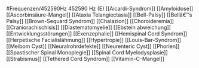 #Frequenzen/452590Hz
452590 Hz (E)
[[Aicardi-Syndrom]]
[[Amyloidose]]
[[Ascorbinsäure-Mangel]]
[[Ataxia Telangiectasia]]
[[Bell-Palsy]]
[[Bellâ€™s Palsy]]
[[Brown-Sequard Syndrom]]
[[Chalazion]]
[[Choroideremia]]
[[Craniorachischisis]]
[[Diastematomyelie]]
[[Ebstein abweichung]]
[[Entwicklungsstörungen]]
[[Exenzephalie]]
[[Hemispinal Cord Syndrom]]
[[Herpetische Facialislähmung]]
[[Hypertropie]]
[[Louis-Bar-Syndrom]]
[[Meibom Cyst]]
[[Neuralrohrdefekte]]
[[Neurenteric Cyst]]
[[Phorien]]
[[Spastischer Spinal Monoplegie]]
[[Spinal Cord Myelodysplasie]]
[[Strabismus]]
[[Tethered Cord Syndrom]]
[[Vitamin-C-Mangel]]